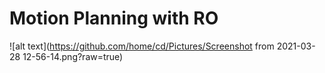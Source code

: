 # Motion Planning with RO
![alt text](https://github.com/home/cd/Pictures/Screenshot from 2021-03-28 12-56-14.png?raw=true)
